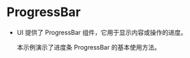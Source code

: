 # ProgressBar<a name="ZH-CN_TOPIC_0000001127379567"></a>

-   UI 提供了 ProgressBar 组件，它用于显示内容或操作的进度。

    本示例演示了进度条 ProgressBar 的基本使用方法。

